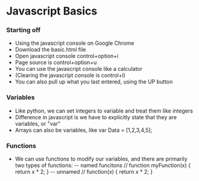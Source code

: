 # Javascript Basics #

### Starting off ###
- Using the javascript console on Google Chrome
- Download the basic.html file
- Open javascript console control+option+i
- Page source is control+option+u
- You can use the javascript console like a calculator 
- (Clearing the javascript console is control+l)
- You can also pull up what you last entered, using the UP button

### Variables ###
- Like python, we can set integers to variable and treat them like integers
- Difference in javascript is we have to explicitly state that they are variables, or "var"
- Arrays can also be variables, like var Data = [1,2,3,4,5];

### Functions ###
- We can use functions to modify our variables, and there are primarily two types of functions:
-- named funcitons // function myFunction(x) { return x * 2; } 
-- unnamed //  function(x) { return x * 2; } 
